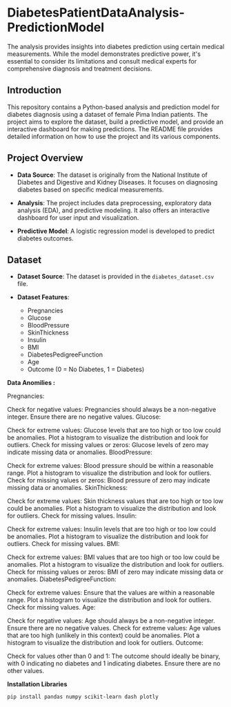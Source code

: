 # DiabetesPatientDataAnalysis-PredictionModel
The analysis provides insights into diabetes prediction using certain medical measurements. While the model demonstrates predictive power, it's essential to consider its limitations and consult medical experts for comprehensive diagnosis and treatment decisions.


## Introduction

This repository contains a Python-based analysis and prediction model for diabetes diagnosis using a dataset of female Pima Indian patients. The project aims to explore the dataset, build a predictive model, and provide an interactive dashboard for making predictions. The README file provides detailed information on how to use the project and its various components.

## Project Overview

- **Data Source**: The dataset is originally from the National Institute of Diabetes and Digestive and Kidney Diseases. It focuses on diagnosing diabetes based on specific medical measurements.

- **Analysis**: The project includes data preprocessing, exploratory data analysis (EDA), and predictive modeling. It also offers an interactive dashboard for user input and visualization.

- **Predictive Model**: A logistic regression model is developed to predict diabetes outcomes.

## Dataset

- **Dataset Source**: The dataset is provided in the `diabetes_dataset.csv` file.

- **Dataset Features**:
  - Pregnancies
  - Glucose
  - BloodPressure
  - SkinThickness
  - Insulin
  - BMI
  - DiabetesPedigreeFunction
  - Age
  - Outcome (0 = No Diabetes, 1 = Diabetes)
 
**Data Anomilies :**

Pregnancies:

Check for negative values: Pregnancies should always be a non-negative integer. Ensure there are no negative values.
Glucose:

Check for extreme values: Glucose levels that are too high or too low could be anomalies. Plot a histogram to visualize the distribution and look for outliers.
Check for missing values or zeros: Glucose levels of zero may indicate missing data or anomalies.
BloodPressure:

Check for extreme values: Blood pressure should be within a reasonable range. Plot a histogram to visualize the distribution and look for outliers.
Check for missing values or zeros: Blood pressure of zero may indicate missing data or anomalies.
SkinThickness:

Check for extreme values: Skin thickness values that are too high or too low could be anomalies. Plot a histogram to visualize the distribution and look for outliers.
Check for missing values.
Insulin:

Check for extreme values: Insulin levels that are too high or too low could be anomalies. Plot a histogram to visualize the distribution and look for outliers.
Check for missing values.
BMI:

Check for extreme values: BMI values that are too high or too low could be anomalies. Plot a histogram to visualize the distribution and look for outliers.
Check for missing values or zeros: BMI of zero may indicate missing data or anomalies.
DiabetesPedigreeFunction:

Check for extreme values: Ensure that the values are within a reasonable range. Plot a histogram to visualize the distribution and look for outliers.
Check for missing values.
Age:

Check for negative values: Age should always be a non-negative integer. Ensure there are no negative values.
Check for extreme values: Age values that are too high (unlikely in this context) could be anomalies. Plot a histogram to visualize the distribution and look for outliers.
Outcome:

Check for values other than 0 and 1: The outcome should ideally be binary, with 0 indicating no diabetes and 1 indicating diabetes. Ensure there are no other values.


**Installation Libraries**

```pip install pandas numpy scikit-learn dash plotly```
